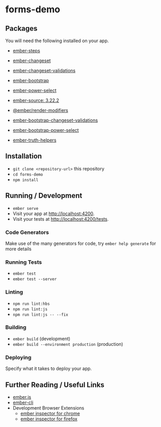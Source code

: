 # forms-demo


## Packages

You will need the following installed on your app.

* [ember-steps](https://github.com/alexlafroscia/ember-steps)
* [ember-changeset](https://github.com/poteto/ember-changeset)
* [ember-changeset-validations](https://github.com/poteto/ember-changeset-validations)
* [ember-bootstrap](https://github.com/kaliber5/ember-bootstrap)

* [ember-power-select](https://github.com/cibernox/ember-power-select)
* [ember-source: 3.22.2](https://github.com/emberjs/ember.js)
* [@ember/render-modifiers](https://github.com/emberjs/ember-render-modifiers)
* [ember-bootstrap-changeset-validations](https://github.com/kaliber5/ember-bootstrap-changeset-validations)
* [ember-bootstrap-power-select](https://github.com/kaliber5/ember-bootstrap-power-select)
* [ember-truth-helpers](https://github.com/jmurphyau/ember-truth-helpers)

## Installation

* `git clone <repository-url>` this repository
* `cd forms-demo`
* `npm install`

## Running / Development

* `ember serve`
* Visit your app at [http://localhost:4200](http://localhost:4200).
* Visit your tests at [http://localhost:4200/tests](http://localhost:4200/tests).

### Code Generators

Make use of the many generators for code, try `ember help generate` for more details

### Running Tests

* `ember test`
* `ember test --server`

### Linting

* `npm run lint:hbs`
* `npm run lint:js`
* `npm run lint:js -- --fix`

### Building

* `ember build` (development)
* `ember build --environment production` (production)

### Deploying

Specify what it takes to deploy your app.

## Further Reading / Useful Links

* [ember.js](https://emberjs.com/)
* [ember-cli](https://ember-cli.com/)
* Development Browser Extensions
  * [ember inspector for chrome](https://chrome.google.com/webstore/detail/ember-inspector/bmdblncegkenkacieihfhpjfppoconhi)
  * [ember inspector for firefox](https://addons.mozilla.org/en-US/firefox/addon/ember-inspector/)
